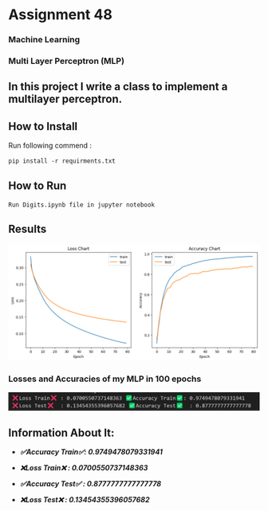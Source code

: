 # Assignment 48
### Machine Learning
### Multi Layer Perceptron (MLP)



## In this project I write a class to implement a multilayer perceptron.


## How to Install
Run following commend :
```
pip install -r requirments.txt
```

## How to Run
```
Run Digits.ipynb file in jupyter notebook
```


## Results


<img src="Output\output.png" width="750">




### Losses and Accuracies of my MLP in 100 epochs

<img src="Output\result.png">

## Information About It:

- ***✅Accuracy Train✅: 0.9749478079331941***

- ***❌Loss Train❌ : 0.0700550737148363***

- ***✅Accuracy Test✅  : 0.8777777777777778***

- ***❌Loss Test❌  : 0.13454355396057682***





